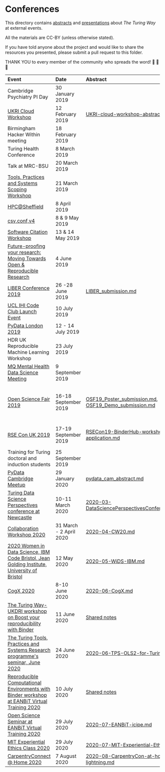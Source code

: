 # Conferences

This directory contains [abstracts](abstracts) and [presentations](presentations) about *The Turing Way* at external events.

All the materials are CC-BY (unless otherwise stated).

If you have told anyone about the project and would like to share the resources you presented, please submit a pull request to this folder.

THANK YOU to every member of the community who spreads the word! :sparkling_heart: :rocket: :star2:

| Event | Date | Abstract | Presentation | DOI |
|:----- |:---- |:-------- |:------------ |:--- |
| Cambridge Psychiatry PI Day | 30 January 2019 |  | [Whitaker_CamPsychiatryPIDay.pdf](presentations/CambridgePsychiatry_PIDay_20190130/Whitaker_CamPsychiatryPIDay_TheTuringWay_Jan2019.pdf)<br>(File name shortened for better readability) | [10.6084/m9.figshare.7649156](https://doi.org/10.6084/m9.figshare.7649156)
| [UKRI Cloud Workshop](https://cloud.ac.uk/workshops/feb2019/) | 12 February 2019 | [UKRI-cloud-workshop-abstract.md](abstracts/UKRI-cloud-workshop-abstract.md) | [UKRI_cloud_2019-02-12.md](presentations/UKRI_cloud_2019-02-12/UKRI_cloud_demo_2019-02-12.md)
| Birmingham Hacker Within meeting | 18 February 2019 |  | [TuringWay_HackerWithin.pdf](presentations/Bham_HackerWithin/TuringWay_HackerWithin.pdf) | [10.5281/zenodo.2566430](http://doi.org/10.5281/zenodo.2566430) |
| Turing Health Conference | 8 March 2019 | | [Whitaker_TuringHealthConf_March2019.pdf](presentations/TuringHealthConference_20190308/Whitaker_TuringHealthConf_March2019.pdf) | [10.6084/m9.figshare.7819442](http://doi.org/10.6084/m9.figshare.7819442.v1)
| Talk at MRC-BSU | 20 March 2019 | | [Whitaker_MRCBSU.pdf](presentations/MRCBSU_20190320/Whitaker_MRCBSU_TheTuringWay_March2019.pdf)<br>(File name shortened for better readability) | [10.5281/zenodo.2599904](https://doi.org/10.5281/zenodo.2599904)
| [Tools, Practices and Systems Scoping Workshop](https://www.turing.ac.uk/events/tools-practices-and-systems-data-science-and-artificial-intelligence-scoping-workshop) | 21 March 2019 | | [TuringWayPoster_TPSScopingWorkshop.pdf](presentations/TPS_ScopingWorkshop_20190321/Whitaker_TuringWayPoster_TPSScopingWorkshop.pdf) | [10.5281/zenodo.2598546](https://doi.org/10.5281/zenodo.2598546) |
| [HPC@Sheffield](https://www.sheffield.ac.uk/cics/hpc-sheffield) | 8 April 2019 | | [Arnold_Krystalli_HPC_at_Sheffield.pdf](presentations/HPC_at_Sheffield_20190408/Arnold_Krystalli_HPC_at_Sheffield_April2019.pdf) <br>(File name shortened for better readability) | |
| [csv,conf,v4](https://csvconf.com) | 8 & 9 May 2019 | | [Whitaker_CSVconf_May2019.pdf](presentations/csvconf_20190509/Whitaker_CSVconf_May2019.pdf) | [10.5281/zenodo.2669548](https://doi.org/10.5281/zenodo.2669548) |
| [Software Citation Workshop](https://www.eventbrite.co.uk/e/software-citation-workshop-tickets-59519083180) | 13 & 14 May 2019 | | [Whitaker_SoftwareCitation_May2019.pdf](presentations/SoftwareCitationWorkshop_20190513/Whitaker_SoftwareCitation_May2019.pdf) | [10.5281/zenodo.2783998](https://doi.org/10.5281/zenodo.2783998) |
| [Future-proofing your research: Moving Towards Open & Reproducible Research](https://www.eventbrite.co.uk/e/future-proofing-your-research-moving-towards-open-reproducible-research-tickets-60575376582?aff=eac2) | 4 June 2019 | | [Whitaker_ORLancaster_June2019.pdf](presentations/ORLancaster_20190604/Whitaker_ORLancaster_June2019.pdf) | [10.5281/zenodo.3238189](https://doi.org/10.5281/zenodo.3238189) |
| [LIBER Conference 2019](https://liberconference.eu/2019-presentations/) | 26 -28 June 2019 | [LIBER_submission.md](conferences/abstracts/LIBER-submission.md) | | [10.5281/zenodo.3250174](http://doi.org/10.5281/zenodo.3250174)|
| [UCL IHI Code Club Launch Event](https://www.eventbrite.co.uk/e/ucl-ihi-code-club-launch-event-tickets-64423956789) | 10 July 2019 | | | [10.5281/zenodo.3292461](http://doi.org/10.5281/zenodo.3292461) |
| [PyData London 2019](https://pydata.org/london2019/) | 12 - 14 July 2019 | | | [10.5281/zenodo.3333760](http://doi.org/10.5281/zenodo.3333760) |
| HDR UK Reproducible Machine Learning Workshop | 23 July 2019 | | | [10.5281/zenodo.3346767](http://doi.org/10.5281/zenodo.3346767) |
| [MQ Mental Health Data Science Meeting](https://www.mqmentalhealth.org/articles/data-science-meeting-2019-agenda) | 9 September 2019 | | | [10.5281/zenodo.3402510](http://doi.org/10.5281/zenodo.3402510) |
| [Open Science Fair 2019](https://www.opensciencefair.eu/) | 16-18 September 2019 | [OSF19_Poster_submission.md](abstracts/OSF19_Poster_submission.md), [OSF19_Demo_submission.md](abstracts/OSF19_Demo_submission.md) | [Ainsworth_TuringWayPoster_OSF19_small.pdf](presentations/OpenScienceFair_20190916/Ainsworth_TuringWayPoster_OSF19_small.pdf), [Ainsworth_TuringWayDemo_OSF19_small.pdf](presentations/OpenScienceFair_20190916/Ainsworth_TuringWayDemo_OSF19_small.pdf) | Poster: [10.5281/zenodo.3381446](https://doi.org/10.5281/zenodo.3381446), Demo: [10.5281/zenodo.3403161](https://doi.org/10.5281/zenodo.3403161), [Podcast recording of demo](https://orionopenscience.podbean.com/e/the-fair-is-in-town-figshare-the-turing-way-and-open-science-quest-at-the-osfair2019/) (starts at 5:13) |
| [RSE Con UK 2019](https://rse.ac.uk/conf2019/) | 17-19 September 2019 | [RSECon19-BinderHub-workshop-application.md](abstracts/RSECon19-BinderHub-workshop-application.md) | [SGibson_RSEConUK19_BuildABinderHub_lightning.pdf](presentations/RSEConUK2019/SGibson_RSEConUK19_BuildABinderHub_lightning.pdf) [SGibson_RSEConUK19_BuildABinderHub_Intro.pdf](presentations/RSEConUK2019/SGibson_RSEConUK19_BuildABinderHub_Intro.pdf) [SGibson_RSEConUK19_RSEWorldwide.pdf](presentations/RSEConUK2019/SGibson_RSEConUK19_RSEWorldwide.pdf) | BinderHub: [10.5281/zenodo.3404774](https://doi.org/10.5281/zenodo.3404774), RSE Worldwide: [10.5281/zenodo.3377380](https://doi.org/10.5281/zenodo.3377380) |
| Training for Turing doctoral and induction students | 25 September 2019 | | | [10.5281/zenodo.3460330](http://doi.org/10.5281/zenodo.3460330) |
| [PyData Cambridge Meetup](https://www.meetup.com/PyData-Cambridge-Meetup/) | 29 January 2020 | [pydata_cam_abstract.md](abstracts/pydata_cam_abstract.md) | [pydata_cam_slides.pdf](presentations/pydata_cam_slides.pdf) | [10.5281/zenodo.3628296](https://doi.org/10.5281/zenodo.3628296) |
| [Turing Data Science Perspectives conference at Newcastle](https://www.eventbrite.co.uk/e/data-science-perspectives-phd-conference-registration-79365276679) | 10-11 March 2020 | [2020-03-DataSciencePerspectivesConference.md](./abstracts/2020-03-DataSciencePerspectivesConference.md) | [https://zenodo.org/record/3706577](https://zenodo.org/record/3706577) | [10.5281/zenodo.3706577](http://doi.org/10.5281/zenodo.3706577) |
| [Collaboration Workshop 2020](https://www.software.ac.uk/cw20) | 31 March - 2 April 2020 | [2020-04-CW20.md](./abstracts/2020-04-CW20.md) | [https://zenodo.org/record/3745008](https://zenodo.org/record/3745008) | [10.5281/zenodo.3745008](http://doi.org/10.5281/zenodo.3745008) |
| [2020 Women in Data Science, IBM Code Bristol, Jean Golding Institute, University of Bristol](https://bristol.ac.uk/golding/events/2020/women-in-data-science.html) | 12 May 2020 | [2020-05-WiDS-IBM.md](./abstracts/2020-05-WiDS-IBM.md) | [https://zenodo.org/record/3745008](https://zenodo.org/record/3745008) | [10.5281/zenodo.3745008](http://doi.org/10.5281/zenodo.3745008) |
| [CogX 2020](https://cogx.co/) | 8-10 June 2020 | [2020-06-CogX.md](./abstracts/2020-06-CogX.md) | [https://zenodo.org/record/3745008](https://zenodo.org/record/3745008) | [10.5281/zenodo.3745008](http://doi.org/10.5281/zenodo.3745008) |
| [The Turing Way-UKDRI workshop on Boost your reproducibility with Binder](https://www.eventbrite.co.uk/e/workshop-boost-research-reproducibility-with-binder-registration-105228216428) | 11 June 2020 | [Shared notes](https://hackmd.io/@malvikasharan/BinderJune2020) | [https://zenodo.org/record/3974948](https://zenodo.org/record/3974948) | [10.5281/zenodo.3974948](http://doi.org/10.5281/zenodo.3974948) |
| [The Turing Tools, Practices and Systems Research programme's seminar, June 2020](https://www.turing.ac.uk/research/research-programmes/tools-practices-and-systems) | 24 June 2020 | [2020-06-TPS-OLS2-for-Turing.md](./abstracts/2020-06-TPS-OLS2-for-Turing.md) | [https://zenodo.org/record/3906219](https://zenodo.org/record/3906219) | [10.5281/zenodo.3906219](http://doi.org/10.5281/zenodo.3906219) |
| [Reproducible Computational Environments with Binder workshop at EANBiT Virtual Training 2020](http://eanbit.icipe.org/) | 10 July 2020 | [Shared notes](https://hackmd.io/@malvikasharan/BinderJuly2020) | [https://zenodo.org/record/3974919](https://zenodo.org/record/3974919) | [10.5281/zenodo.3974919](http://doi.org/10.5281/zenodo.3974919) |
| [Open Science Seminar at EANBiT Virtual Training 2020](http://eanbit.icipe.org/) | 29 July 2020 | [2020-07-EANBiT-icipe.md](./abstracts/2020-07-EANBiT-icipe.md) | [https://zenodo.org/record/3968440](https://zenodo.org/record/3968440) | [10.5281/zenodo.3968440](http://doi.org/10.5281/zenodo.3968440) |
| [MIT Experiential Ethics Class 2020](http://news.mit.edu/2020/infusing-ethics-experiential-learning-0508) | 29 July 2020 | [2020-07-MIT-Experiential-Ethics.md](./abstracts/2020-07-MIT-Experiential-Ethics.md) | [https://zenodo.org/record/3968454](https://zenodo.org/record/3968454) | [10.5281/zenodo.3968454](http://doi.org/10.5281/zenodo.3968454) |
| [CarpentryConnect @ Home 2020](https://2020.carpentrycon.org/) | 7 August 2020 | [2020-08-CarpentryCon-at-home-lightning.md](./abstracts/2020-08-CarpentryCon-at-home-lightning.md) | [TBA](https://zenodo.org/record/TBA) | [TBA](http://doi.org/10.5281/zenodo.TBA) |
